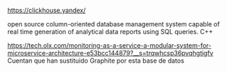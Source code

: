 https://clickhouse.yandex/

open source column-oriented database management system capable of real time generation of analytical data reports using SQL queries.
C++

https://tech.olx.com/monitoring-as-a-service-a-modular-system-for-microservice-architecture-e53bcc144879?__s=trqwhcsp36pvqhgtigfv
Cuentan que han sustituido Graphite por esta base de datos
